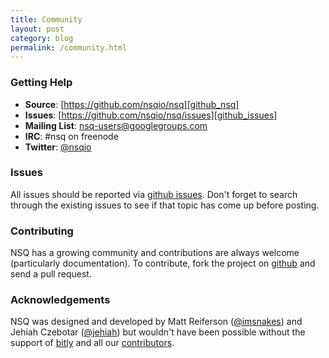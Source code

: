 ```yaml
---
title: Community
layout: post
category: blog
permalink: /community.html
---
```


### Getting Help

* **Source**: [https://github.com/nsqio/nsq][github_nsq]
* **Issues**: [https://github.com/nsqio/nsq/issues][github_issues]
* **Mailing List**: [nsq-users@googlegroups.com][google_group]
* **IRC**: #nsq on freenode
* **Twitter**: [@nsqio][nsqio_twitter]

### Issues

All issues should be reported via [github issues][github_issues]. Don't forget to search through the
existing issues to see if that topic has come up before posting.

### Contributing

NSQ has a growing community and contributions are always welcome (particularly documentation).
To contribute, fork the project on [github][github_nsq] and send a pull request.

### Acknowledgements

NSQ was designed and developed by Matt Reiferson ([@imsnakes][snakes_twitter]) and Jehiah Czebotar
([@jehiah][jehiah_twitter]) but wouldn't have been possible without the support of [bitly][bitly]
and all our [contributors][contributors].

[github_issues]: https://github.com/nsqio/nsq/issues
[github_nsq]: http://github.com/nsqio/nsq
[google_group]: http://groups.google.com/group/nsq-users
[snakes_twitter]: https://twitter.com/imsnakes
[jehiah_twitter]: https://twitter.com/jehiah
[bitly]: https://bitly.com
[contributors]: https://github.com/nsqio/nsq/graphs/contributors
[nsqio_twitter]: https://twitter.com/nsqio
